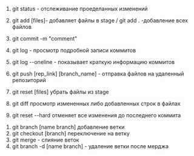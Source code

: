 1. git status - отслеживание проеделанных изменений
2. git add [files]- добавляет файлы в stage / git add . -добавление всех файлов
3. git commit -m "comment"
4. git log - просмотр подробной записи коммитов
5. git log --oneline  - показывает краткую информацию  коммитов
6. git push [rep_link] [branch_name] - отправка файлов на удаленный репозиторий


1. git reset [files]  убрать файлы из stage
2. git diff просмотр измененных либо добавленных строк в файлах
3. git reset --hard  отменяет все изменения до последнего коммита


<!-- Работа с ветками -->
1. git branch [name branch] добавление  ветки
2. git checkout [branch] переключение на ветку
3. git merge - слияние веток
4. git branch -d [name branch] - удаление ветки после мерджа
